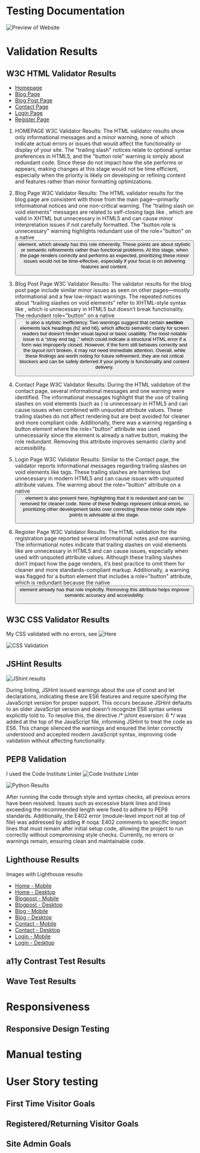 # Testing Documentation

![Preview of Website](documentation/img/spanresourcespreview.png)

# Validation Results

## W3C HTML Validator Results

- [Homepage](https://validator.w3.org/nu/?doc=https%3A%2F%2Fspanresources-b8f48e645d95.herokuapp.com%2F)
- [Blog Page](https://validator.w3.org/nu/?doc=https%3A%2F%2Fspanresources-b8f48e645d95.herokuapp.com%2Fblog)
- [Blog Post Page](https://validator.w3.org/nu/?doc=https%3A%2F%2Fspanresources-b8f48e645d95.herokuapp.com%2Fblog%2Fla-reina-del-sur-%28tv-series%2C-mexico%29)
- [Contact Page](https://validator.w3.org/nu/?doc=https%3A%2F%2Fspanresources-b8f48e645d95.herokuapp.com%2Fcontact)
- [Login Page](https://validator.w3.org/nu/?doc=https%3A%2F%2Fspanresources-b8f48e645d95.herokuapp.com%2Flogin)
- [Register Page](https://validator.w3.org/nu/?doc=https%3A%2F%2Fspanresources-b8f48e645d95.herokuapp.com%2Fregister)

1. HOMEPAGE W3C Validator Results: The HTML validator results show only informational messages and a minor warning, none of which indicate actual errors or issues that would affect the functionality or display of your site. The "trailing slash" notices relate to optional syntax preferences in HTML5, and the "button role" warning is simply about redundant code. Since these do not impact how the site performs or appears, making changes at this stage would not be time efficient, especially when the priority is likely on developing or refining content and features rather than minor formatting optimizations.

2. Blog Page W3C Validator Results: The HTML validator results for the blog page are consistent with those from the main page—primarily informational notices and one non-critical warning. The "trailing slash on void elements" messages are related to self-closing tags like <meta />, which are valid in XHTML but unnecessary in HTML5 and can cause minor interpretation issues if not carefully formatted. The "button role is unnecessary" warning highlights redundant use of the role="button" on a native <button> element, which already has this role inherently. These points are about stylistic or semantic refinements rather than functional problems. At this stage, when the page renders correctly and performs as expected, prioritizing these minor issues would not be time-effective, especially if your focus is on delivering features and content.

3. Blog Post Page W3C Validator Results: The validator results for the blog post page include similar minor issues as seen on other pages—mostly informational and a few low-impact warnings. The repeated notices about “trailing slashes on void elements” refer to XHTML-style syntax like <meta />, which is unnecessary in HTML5 but doesn’t break functionality. The redundant role="button" on a native <button> is also a stylistic inefficiency. Two warnings suggest that certain **section** elements lack headings (h2 and h6), which affects semantic clarity for screen readers but doesn't hinder visual layout or basic usability. The most notable issue is a “stray end tag </form>,” which could indicate a structural HTML error if a form was improperly closed. However, if the form still behaves correctly and the layout isn’t broken, it may not need immediate attention. Overall, while these findings are worth noting for future refinement, they are not critical blockers and can be safely deferred if your priority is functionality and content delivery.


4. Contact Page W3C Validator Results: During the HTML validation of the contact page, several informational messages and one warning were identified. The informational messages highlight that the use of trailing slashes on void elements (such as <meta />) is unnecessary in HTML5 and can cause issues when combined with unquoted attribute values. These trailing slashes do not affect rendering but are best avoided for cleaner and more compliant code. Additionally, there was a warning regarding a button element where the role="button" attribute was used unnecessarily since the element is already a native button, making the role redundant. Removing this attribute improves semantic clarity and accessibility.

5. Login Page W3C Validator Results: Similar to the Contact page, the validator reports informational messages regarding trailing slashes on void elements like <meta> tags. These trailing slashes are harmless but unnecessary in modern HTML5 and can cause issues with unquoted attribute values. The warning about the role="button" attribute on a native <button> element is also present here, highlighting that it is redundant and can be removed for cleaner code. None of these findings represent critical errors, so prioritizing other development tasks over correcting these minor code style points is advisable at this stage.

6. Register Page W3C Validator Results: The HTML validation for the registration page reported several informational notes and one warning. The informational notes indicate that trailing slashes on void elements like <meta /> are unnecessary in HTML5 and can cause issues, especially when used with unquoted attribute values. Although these trailing slashes don’t impact how the page renders, it’s best practice to omit them for cleaner and more standards-compliant markup. Additionally, a warning was flagged for a button element that includes a role="button" attribute, which is redundant because the native <button> element already has that role implicitly. Removing this attribute helps improve semantic accuracy and accessibility.

## W3C CSS Validator Results

My CSS validated with no errors, see ![Here](documentation/img/CCSvalidator.png)

![CSS Validation](https://jigsaw.w3.org/css-validator/images/vcss-blue)

## JSHint Results

![JShint results](documentation/img/JShint.png)

During linting, JSHint issued warnings about the use of const and let declarations, indicating these are ES6 features and require specifying the JavaScript version for proper support. This occurs because JSHint defaults to an older JavaScript version and doesn’t recognize ES6 syntax unless explicitly told to. To resolve this, the directive /* jshint esversion: 6 */ was added at the top of the JavaScript file, informing JSHint to treat the code as ES6. This change silenced the warnings and ensured the linter correctly understood and accepted modern JavaScript syntax, improving code validation without affecting functionality.

## PEP8 Validation

I used the Code Institute Linter ![Code Institute Linter](https://pep8ci.herokuapp.com/)

![Python Results](documentation/img/cipythonlinter.png)

After running the code through style and syntax checks, all previous errors have been resolved. Issues such as excessive blank lines and lines exceeding the recommended length were fixed to adhere to PEP8 standards. Additionally, the E402 error (module-level import not at top of file) was addressed by adding # noqa: E402 comments to specific import lines that must remain after initial setup code, allowing the project to run correctly without compromising style checks. Currently, no errors or warnings remain, ensuring clean and maintainable code.

## Lighthouse Results

Images with Lighthouse results

- [Home - Mobile](documentation/lighthouse-results/lighthousehomemobile.png)
- [Home - Desktop](documentation/lighthouse-results/lighthousehomepc.png)
- [Blogpost - Mobile](documentation/lighthouse-results/lighthouseblogpostmobile.png)
- [Blogpost - Desktop](documentation/lighthouse-results/lighthouseblogpostpc.png)
- [Blog - Mobile](documentation/lighthouse-results/lighthouseblogmobile.png)
- [Blog - Desktop](documentation/lighthouse-results/lighthouseblogpc.png)
- [Contact - Mobile](documentation/lighthouse-results/lighthousecontactmobile.png)
- [Contact - Desktop](documentation/lighthouse-results/lighthousecontactpc.png)
- [Login - Mobile](documentation/lighthouse-results/lighthouseloginmobile.png)
- [Login - Desktop](documentation/lighthouse-results/lighthouseloginpc.png)

## a11y Contrast Test Results

## Wave Test Results

# Responsiveness

## Responsive Design Testing

# Manual testing

# User Story testing

## First Time Visitor Goals

## Registered/Returning Visitor Goals

## Site Admin Goals